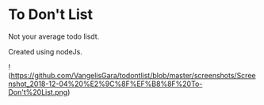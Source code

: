 # To Don't List

Not your average todo lisdt.

Created using nodeJs.

 !(https://github.com/VangelisGara/todontlist/blob/master/screenshots/Screenshot_2018-12-04%20%E2%9C%8F%EF%B8%8F%20To-Don't%20List.png)
 
